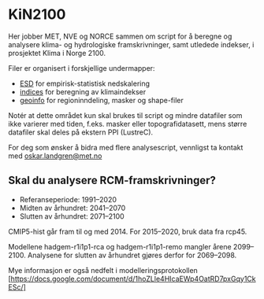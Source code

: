 # KiN2100

Her jobber MET, NVE og NORCE sammen om script for å beregne og analysere klima- og hydrologiske framskrivninger, 
samt utledede indekser, i prosjektet Klima i Norge 2100.

Filer er organisert i forskjellige undermapper:
- [ESD](ESD) for empirisk-statistisk nedskalering
- [indices](indices) for beregning av klimaindekser
- [geoinfo](geoinfo) for regioninndeling, masker og shape-filer

Notér at dette området kun skal brukes til script og mindre datafiler som ikke varierer med tiden, f.eks. masker eller topografidatasett, mens større datafiler skal deles på ekstern PPI (LustreC).

For deg som ønsker å bidra med flere analysescript, vennligst ta kontakt med oskar.landgren@met.no

## Skal du analysere RCM-framskrivninger?

- Referanseperiode: 1991–2020
- Midten av århundret: 2041–2070
- Slutten av århundret: 2071–2100

CMIP5-hist går fram til og med 2014. For 2015–2020, bruk data fra rcp45.

Modellene hadgem-r1i1p1-rca og hadgem-r1i1p1-remo mangler årene 2099–2100. Analysene for slutten av århundret gjøres derfor for 2069–2098.

Mye informasjon er også nedfelt i modelleringsprotokollen [https://docs.google.com/document/d/1hoZLle4HIcaEWp4OatRD7pxGqy1CkESc/]

